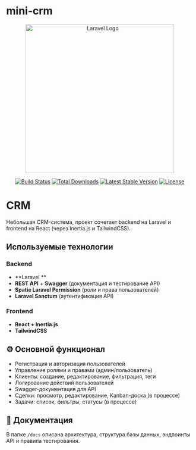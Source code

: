 # mini-crm

<p align="center"><a href="https://laravel.com" target="_blank"><img src="https://raw.githubusercontent.com/laravel/art/master/logo-lockup/5%20SVG/2%20CMYK/1%20Full%20Color/laravel-logolockup-cmyk-red.svg" width="400" alt="Laravel Logo"></a></p>

<p align="center">
<a href="https://github.com/laravel/framework/actions"><img src="https://github.com/laravel/framework/workflows/tests/badge.svg" alt="Build Status"></a>
<a href="https://packagist.org/packages/laravel/framework"><img src="https://img.shields.io/packagist/dt/laravel/framework" alt="Total Downloads"></a>
<a href="https://packagist.org/packages/laravel/framework"><img src="https://img.shields.io/packagist/v/laravel/framework" alt="Latest Stable Version"></a>
<a href="https://packagist.org/packages/laravel/framework"><img src="https://img.shields.io/packagist/l/laravel/framework" alt="License"></a>
</p>

# CRM

Небольшая CRM-система, проект сочетает  backend на Laravel и frontend на React (через Inertia.js и TailwindCSS).

## Используемые технологии

### Backend
- **Laravel **
- **REST API** + **Swagger** (документация и тестирование API)
- **Spatie Laravel Permission** (роли и права пользователей)
- **Laravel Sanctum** (аутентификация API)

### Frontend
- **React + Inertia.js**
- **TailwindCSS**

## ⚙️ Основной функционал
- Регистрация и авторизация пользователей
- Управление ролями и правами (админ/пользователь)
- Клиенты: создание, редактирование, фильтрация, теги
- Логирование действий пользователей
- Swagger-документация для API
- Сделки: просмотр, редактирование, Kanban-доска (в процессе)
- Задачи: список, фильтры, статусы (в процессе)

## 📖 Документация
В папке `/docs` описана архитектура, структура базы данных, эндпоинты API и правила тестирования.

